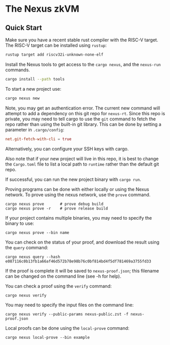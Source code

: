 # The Nexus zkVM

## Quick Start

Make sure you have a recent stable rust compiler with the RISC-V target.
The RISC-V target can be installed using `rustup`:

```sh
rustup target add riscv32i-unknown-none-elf
```

Install the Nexus tools to get access to the `cargo nexus`,
and the `nexus-run` commands.

```sh
cargo install --path tools
```

To start a new project use:

```sh
cargo nexus new
```

Note, you may get an authentication error. The current new command
will attempt to add a dependency on this git repo for `nexus-rt`.
Since this repo is private, you may need to tell cargo to use the
`git` command to fetch the repo rather than using the built-in
git library.
This can be done by setting a parameter in `.cargo/config`:

```toml
net.git-fetch-with-cli = true
```

Alternatively, you can configure your SSH keys with cargo.

Also note that if your new project will live in this repo, it
is best to change the `Cargo.toml` file to list a local path
to `runtime` rather than the default git repo.

If successful, you can run the new project binary with `cargo run`.

Proving programs can be done with either locally or using the Nexus network.
To prove using the nexus network, use the `prove` command.

```
cargo nexus prove       # prove debug build
cargo nexus prove -r    # prove release build
```

If your project contains multiple binaries, you may need to
specify the binary to use:

```
cargo nexus prove --bin name
```
You can check on the status of your proof, and download the result
using the `query` command:

```
cargo nexus query --hash e087116c0b13fb1a66af46d572b78e98b76c0bf814bd4f5df781469a3755fd33
```

If the proof is complete it will be saved to `nexus-proof.json`; this filename
can be changed on the command line (see -h for help).

You can check a proof using the `verify` command:

```
cargo nexus verify
```

You may need to specify the input files on the command line:

```
cargo nexus verify --public-params nexus-public.zst -f nexus-proof.json
```

Local proofs can be done using the `local-prove` command:

```
cargo nexus local-prove --bin example
```
